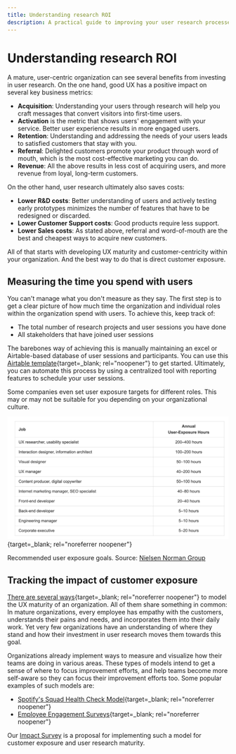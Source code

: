 ```yaml
---
title: Understanding research ROI
description: A practical guide to improving your user research processes.
---
```


# Understanding research ROI

A mature, user-centric organization can see several benefits from investing in user research.
On the one hand, good UX has a positive impact on several key business metrics:

 - **Acquisition**: Understanding your users through research will help you craft messages that convert visitors into first-time users.
 - **Activation** is the metric that shows users' engagement with your service. Better user experience results in more engaged users.
 - **Retention**: Understanding and addressing the needs of your users leads to satisfied customers that stay with you.
 - **Referral**: Delighted customers promote your product through word of mouth, which is the most cost-effective marketing you can do.
 - **Revenue**: All the above results in less cost of acquiring users, and more revenue from loyal, long-term customers.
 
On the other hand, user research ultimately also saves costs:

- **Lower R&D costs**: Better understanding of users and actively testing early prototypes minimizes the number of features that have to be redesigned or discarded.
- **Lower Customer Support costs**: Good products require less support.
- **Lower Sales costs**: As stated above, referral and word-of-mouth are the best and cheapest ways to acquire new customers.

All of that starts with developing UX maturity and customer-centricity within your organization. And the best way to do that is direct customer exposure.

## Measuring the time you spend with users

You can't manage what you don't measure as they say. The first step is to get a clear picture of how much time the organization and individual roles within the organization spend with users. To achieve this, keep track of:

- The total number of research projects and user sessions you have done
- All stakeholders that have joined user sessions

The barebones way of achieving this is manually maintaining an excel or Airtable-based database of user sessions and participants. You can use this [Airtable template](https://airtable.com/invite/l?inviteId=invXWyYXZiLPPu1Ri&inviteToken=86c0d2bb504835fc89ee0011af2f9ef42898680cee7d820e8d549148fe7b2835&utm_source=email){target=_blank; rel="noopener"} to get started. Ultimately, you can automate this process by using a centralized tool with reporting features to schedule your user sessions.

Some companies even set user exposure targets for different roles. This may or may not be suitable for you depending on your organizational culture.

[![Exposure goals by NNG](img/nng_exposure_goals.png)](https://www.nngroup.com/articles/user-exposure-goals/){target=_blank; rel="noreferrer noopener"}

Recommended user exposure goals. Source: [Nielsen Norman Group](https://www.nngroup.com/articles/user-exposure-goals/)

## Tracking the impact of customer exposure

[There are several ways](https://nataliehanson.com/2017/02/13/ux-maturity-models/){target=_blank; rel="noreferrer noopener"} to model the UX maturity of an organization. All of them share something in common: In mature organizations, every employee has empathy with the customers, understands their pains and needs, and incorporates them into their daily work. Yet very few organizations have an understanding of where they stand and how their investment in user research moves them towards this goal.

Organizations already implement ways to measure and visualize how their teams are doing in various areas. These types of models intend to get a sense of where to focus improvement efforts, and help teams become more self-aware so they can focus their improvement efforts too.
Some popular examples of such models are:

- [Spotify's Squad Health Check Model](https://engineering.atspotify.com/2014/09/16/squad-health-check-model/){target=_blank; rel="noreferrer noopener"}
- [Employee Engagement Surveys](https://www.cultureamp.com/blog/employee-engagement-survey-questions){target=_blank; rel="noreferrer noopener"}

Our [Impact Survey](../impact_survey) is a proposal for implementing such a model for customer exposure and user research maturity.

